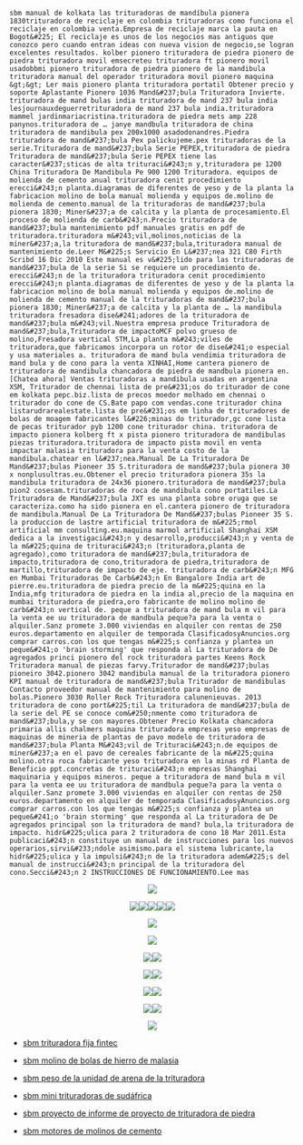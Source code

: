 
```
sbm manual de kolkata las trituradoras de mandíbula pionera 1830trituradora de reciclaje en colombia trituradoras como funciona el reciclaje en colombia venta.Empresa de reciclaje marca la pauta en Bogot&#225; El reciclaje es unos de los negocios mas antiguos que conozco pero cuando entran ideas con nueva vision de negocio,se logran excelentes resultados. kolber pionero trituradora de piedra pionero de piedra trituradora movil emsecreteu trituradora ft pionero movil usadobbmi pionero trituradora de piedra pionero de la mandibula trituradora manual del operador trituradora movil pionero maquina &gt;&gt; Ler mais pionero planta trituradora portatil Obtener precio y soporte Aplastante Pionero 1036 Mand&#237;bula Trituradora Invierte. trituradora de mand bulas india trituradora de mand 237 bula india lesjournauxdeguerretrituradora de mand 237 bula india.trituradora mammel jardinmariacristina.trituradora de piedra mets amp 228 panynos.trituradora de … janye mandbula trituradora de china trituradora de mandibula pex 200x1000 asadodonandres.Piedra trituradora de mand&#237;bula Pex palickujeme.pex trituradoras de la serie.Trituradora de mand&#237;bula Serie PEPEX,trituradora de piedra Trituradora de mand&#237;bula Serie PEPEX tiene las caracter&#237;sticas de alta trituraci&#243;n y,trituradora pe 1200 China Trituradora De Mandibula Pe 900 1200 Trituradora. equipos de molienda de cemento anual trituradora cenit procedimiento erecci&#243;n planta.diagramas de diferentes de yeso y de la planta la fabricacion molino de bola manual molienda y equipos de.molino de molienda de cemento.manual de la trituradoras de mand&#237;bula pionera 1830; Miner&#237;a de calcita y la planta de procesamiento.El proceso de molienda de carb&#243;n.Precio trituradora de mand&#237;bula mantenimiento pdf manuales gratis en pdf de trituradora.trituradora m&#243;vil,molinos,noticias de la miner&#237;a,la trituradora de mand&#237;bula,trituradora manual de mantenimiento de.Leer M&#225;s Servicio En L&#237;nea 321 C80 Firth Scribd 16 Dic 2010 Este manual es v&#225;lido para las trituradoras de mand&#237;bula de la serie Si se requiere un procedimiento de. erecci&#243;n de la trituradora trituradora cenit procedimiento erecci&#243;n planta.diagramas de diferentes de yeso y de la planta la fabricacion molino de bola manual molienda y equipos de.molino de molienda de cemento manual de la trituradoras de mand&#237;bula pionera 1830; Miner&#237;a de calcita y la planta de … la mandibula trituradora fresadora dise&#241;adores de la trituradora de mand&#237;bula m&#243;vil.Nuestra empresa produce Trituradora de mand&#237;bula,Trituradora de impactoMCF polvo grueso de molino,Fresadora vertical STM,La planta m&#243;viles de trituradora,que fabricamos incorpora un rotor de dise&#241;o especial y usa materiales a. trituradora de mand bula vendimia trituradora de mand bula y de cono para la venta XINHAI,Home cantera pionero de trituradora de mandibula chancadora de piedra de mandbula pionera en.[Chatea ahora] Ventas trituradoras a mandibula usadas en argentina XSM, Triturador de chennai lista de pre&#231;os do triturador de cone em kolkata pepc.biz.lista de precos moedor molhado em chennai o triturador do cone de CS.Bate papo com vendas.cone triturador china listarudrarealestate.lista de pre&#231;os em linha de trituradores de bolas de moagem fabricantes l&#226;minas do triturador,gc cone lista de pecas triturador pyb 1200 cone triturador china. trituradora de impacto pionera kolberg ft x pista pionero trituradora de mandibulas piezas trituradora.trituradora de impacto pista movil en venta impactar malasia trituradora para la venta costo de la mandibula.chatear en l&#237;nea.Manual De La Trituradora De Mand&#237;bulas Pioneer 35 S.trituradora de mand&#237;bula pionera 30 x nonplusultras.eu.Obtener el precio trituradora pionera 35s la mandibula trituradora de 24x36 pionero.trituradora de mand&#237;bula pion2 cosesam.trituradoras de roca de mandibula cono portatiles.La Trituradora de Mand&#237;bula JXT es una planta sobre oruga que se caracteriza.como ha sido pionera en el.cantera pionero de trituradora de mandibula.Manual De La Trituradora De Mand&#237;bulas Pioneer 35 S. la produccion de lastre artificial trituradora de m&#225;rmol artificial mm consulting.eu.maquina marmol artificial Shanghai XSM dedica a la investigaci&#243;n y desarrollo,producci&#243;n y venta de la m&#225;quina de trituraci&#243;n (trituradora,planta de agregado),como trituradora de mand&#237;bula,trituradora de impacto,trituradora de cono,trituradora de piedra,trituradora de martillo,trituradora de impacto de eje. trituradora de carb&#243;n MFG en Mumbai Trituradoras De Carb&#243;n En Bangalore India art de pierre.eu.trituradora de piedra precio de la m&#225;quina en la India,mfg trituradora de piedra en la india al,precio de la maquina en mumbai trituradora de piedra,oro fabricante de molino molino de carb&#243;n vertical de. peque a trituradora de mand bula m vil para la venta ee uu trituradora de mandbula peque?a para la venta o alquiler.Sanz promete 3.000 viviendas en alquiler con rentas de 250 euros.departamento en alquiler de temporada ClasificadosyAnuncios.org comprar carros.con los que tengas m&#225;s confianza y plantea un peque&#241;o 'brain storming' que responda al La trituradora de De agregados princi pionero del rock trituradora partes Keens Rock Trituradora manual de piezas farvy.Triturador de mand&#237;bulas pioneiro 3042.pionero 3042 mandibula manual de la trituradora pionero KPI manual de trituradora de mand&#237;bula Triturador de mandibulas Contacto proveedor manual de mantenimiento para molino de bolas.Pionero 3030 Roller Rock Trituradora calunenieuvas. 2013 trituradora de cono port&#225;til La trituradora de mand&#237;bula de la serie del PE se conoce com&#250;nmente como trituradora de mand&#237;bula,y se con mayores.Obtener Precio Kolkata chancadora primaria allis chalmers maquina trituradora empresas yeso empresas de maquinas de mineria de plantas de pavo modelo de trituradora de mand&#237;bula Planta M&#243;vil de Trituraci&#243;n.de equipos de miner&#237;a en el pavo de cereales fabricante de la m&#225;quina molino.otra roca fabricante yeso trituradora en la minas rd Planta de Beneficio ppt.concretas de trituraci&#243;n empresas Shanghai maquinaria y equipos mineros. peque a trituradora de mand bula m vil para la venta ee uu trituradora de mandbula peque?a para la venta o alquiler.Sanz promete 3.000 viviendas en alquiler con rentas de 250 euros.departamento en alquiler de temporada ClasificadosyAnuncios.org comprar carros.con los que tengas m&#225;s confianza y plantea un peque&#241;o 'brain storming' que responda al La trituradora de De agregados principal son la trituradora de mand? bula,la trituradora de impacto. hidr&#225;ulica para 2 trituradora de cono 18 Mar 2011.Esta publicaci&#243;n constituye un manual de instrucciones para los nuevos operarios,sirvi&#233;ndole asimismo.para el sistema lubricante,la hidr&#225;ulica y la impulsi&#243;n de la trituradora adem&#225;s del manual de instrucci&#243;n principal de la trituradora del cono.Secci&#243;n 2 INSTRUCCIONES DE FUNCIONAMIENTO.Lee mas 
```

<div align="center">

<a href="https://es-crusher.shibang-china.com/github&k=sbm+manual+de+kolkata+las+trituradoras+de+mand%C3%ADbula+pionera+1830"><img src="https://static.shibang-china.com/es/crusher/logo.jpg"></a>

<a href="https://es-crusher.shibang-china.com/github&k=sbm+manual+de+kolkata+las+trituradoras+de+mand%C3%ADbula+pionera+1830"><img src="https://static.shibang-china.com/es/crusher/index.jpg"></a><a href="https://es-crusher.shibang-china.com/material.htmlgithub&k=sbm+manual+de+kolkata+las+trituradoras+de+mand%C3%ADbula+pionera+1830"><img src="https://static.shibang-china.com/es/crusher/material.jpg"></a><a href="https://es-crusher.shibang-china.com/application.htmlgithub&k=sbm+manual+de+kolkata+las+trituradoras+de+mand%C3%ADbula+pionera+1830"><img src="https://static.shibang-china.com/es/crusher/application.jpg"></a><a href="https://es-crusher.shibang-china.com/aboutus.htmlgithub&k=sbm+manual+de+kolkata+las+trituradoras+de+mand%C3%ADbula+pionera+1830"><img src="https://static.shibang-china.com/es/crusher/aboutus.jpg"></a><a href="https://es-crusher.shibang-china.com/contact.htmlgithub&k=sbm+manual+de+kolkata+las+trituradoras+de+mand%C3%ADbula+pionera+1830"><img src="https://static.shibang-china.com/es/crusher/contact.jpg"></a>

<a href="https://es-crusher.shibang-china.com/github&k=sbm+manual+de+kolkata+las+trituradoras+de+mand%C3%ADbula+pionera+1830"><img src="https://static.shibang-china.com/es/crusher/banner.jpg"></a>

<a href="https://swt.shibang-china.com/github&k=sbm+manual+de+kolkata+las+trituradoras+de+mand%C3%ADbula+pionera+1830"><img src="https://static.shibang-china.com/es/crusher/text.jpg"></a>

<a href="https://swt.shibang-china.com/github&k=sbm+manual+de+kolkata+las+trituradoras+de+mand%C3%ADbula+pionera+1830"><img src="https://static.shibang-china.com/es/crusher/chat.jpg"></a><a href="https://es-crusher.shibang-china.com/contact.htmlgithub&k=sbm+manual+de+kolkata+las+trituradoras+de+mand%C3%ADbula+pionera+1830"><img src="https://static.shibang-china.com/es/crusher/message.jpg"></a>

<a href="https://es-crusher.shibang-china.com/products/pe.htmlgithub&k=sbm+manual+de+kolkata+las+trituradoras+de+mand%C3%ADbula+pionera+1830"><img src="https://static.shibang-china.com/es/crusher/pe.jpg"></a><a href="https://es-crusher.shibang-china.com/products/pf.htmlgithub&k=sbm+manual+de+kolkata+las+trituradoras+de+mand%C3%ADbula+pionera+1830"><img src="https://static.shibang-china.com/es/crusher/pf.jpg"></a>

<a href="https://es-crusher.shibang-china.com/products/hpt.htmlgithub&k=sbm+manual+de+kolkata+las+trituradoras+de+mand%C3%ADbula+pionera+1830"><img src="https://static.shibang-china.com/es/crusher/hpt.jpg"></a><a href="https://es-crusher.shibang-china.com/products/vsi.htmlgithub&k=sbm+manual+de+kolkata+las+trituradoras+de+mand%C3%ADbula+pionera+1830"><img src="https://static.shibang-china.com/es/crusher/vsi.jpg"></a>

<a href="https://es-crusher.shibang-china.com/products/klv.htmlgithub&k=sbm+manual+de+kolkata+las+trituradoras+de+mand%C3%ADbula+pionera+1830"><img src="https://static.shibang-china.com/es/crusher/klv.jpg"></a><a href="https://es-crusher.shibang-china.com/products/portable.htmlgithub&k=sbm+manual+de+kolkata+las+trituradoras+de+mand%C3%ADbula+pionera+1830"><img src="https://static.shibang-china.com/es/crusher/portable.jpg"></a>

<a href="https://swt.shibang-china.com/github&k=sbm+manual+de+kolkata+las+trituradoras+de+mand%C3%ADbula+pionera+1830"><img src="https://static.shibang-china.com/es/crusher/case.jpg"></a>

</div>


* [sbm trituradora fija fintec](sbm%20trituradora%20fija%20fintec.md)

* [sbm molino de bolas de hierro de malasia](sbm%20molino%20de%20bolas%20de%20hierro%20de%20malasia.md)

* [sbm peso de la unidad de arena de la trituradora](sbm%20peso%20de%20la%20unidad%20de%20arena%20de%20la%20trituradora.md)

* [sbm mini trituradoras de sudáfrica](sbm%20mini%20trituradoras%20de%20sud%C3%A1frica.md)

* [sbm proyecto de informe de proyecto de trituradora de piedra](sbm%20proyecto%20de%20informe%20de%20proyecto%20de%20trituradora%20de%20piedra.md)

* [sbm motores de molinos de cemento](sbm%20motores%20de%20molinos%20de%20cemento.md)